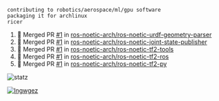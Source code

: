 ```
contributing to robotics/aerospace/ml/gpu software
packaging it for archlinux
ricer
```

<!--START_SECTION:activity-->
1. 🎉 Merged PR [#1](https://github.com/ros-noetic-arch/ros-noetic-urdf-geometry-parser/pull/1) in [ros-noetic-arch/ros-noetic-urdf-geometry-parser](https://github.com/ros-noetic-arch/ros-noetic-urdf-geometry-parser)
2. 🎉 Merged PR [#1](https://github.com/ros-noetic-arch/ros-noetic-joint-state-publisher/pull/1) in [ros-noetic-arch/ros-noetic-joint-state-publisher](https://github.com/ros-noetic-arch/ros-noetic-joint-state-publisher)
3. 🎉 Merged PR [#1](https://github.com/ros-noetic-arch/ros-noetic-tf2-tools/pull/1) in [ros-noetic-arch/ros-noetic-tf2-tools](https://github.com/ros-noetic-arch/ros-noetic-tf2-tools)
4. 🎉 Merged PR [#1](https://github.com/ros-noetic-arch/ros-noetic-tf2-ros/pull/1) in [ros-noetic-arch/ros-noetic-tf2-ros](https://github.com/ros-noetic-arch/ros-noetic-tf2-ros)
5. 🎉 Merged PR [#1](https://github.com/ros-noetic-arch/ros-noetic-tf2-py/pull/1) in [ros-noetic-arch/ros-noetic-tf2-py](https://github.com/ros-noetic-arch/ros-noetic-tf2-py)
<!--END_SECTION:activity-->


![statz](https://github-readme-stats.vercel.app/api?username=acxz&include_all_commits=true&show_icons=true)

[![lngwgez](https://github-readme-stats.vercel.app/api/top-langs/?username=acxz&layout=compact)](https://github.com/acxz/github-readme-stats)


<!--
**acxz/acxz** is a ✨ _special_ ✨ repository because its `README.md` (this file) appears on your GitHub profile.

Here are some ideas to get you started:

- 🔭 I’m currently working on ...
- 🌱 I’m currently learning ...
- 👯 I’m looking to collaborate on ...
- 🤔 I’m looking for help with ...
- 💬 Ask me about ...
- 📫 How to reach me: ...
- 😄 Pronouns: ...
- ⚡ Fun fact: ...
-->
